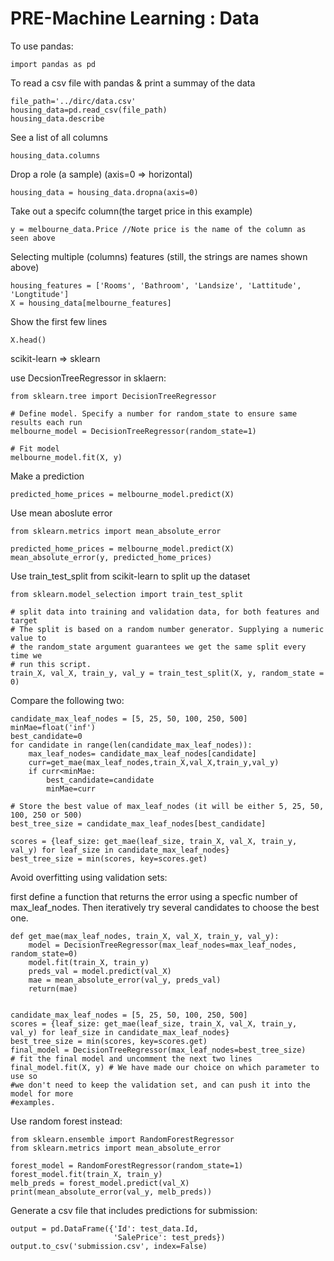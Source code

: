 # PRE-Machine Learning : Data

To use pandas:

```
import pandas as pd
```

To read a csv file with pandas & print a summay of the data

```
file_path='../dirc/data.csv'
housing_data=pd.read_csv(file_path)
housing_data.describe
```

See a list of all columns

```
housing_data.columns
```

Drop a role (a sample) (axis=0 => horizontal)

```
housing_data = housing_data.dropna(axis=0)
```

Take out a specifc column(the target price in this example)&#x20;

```
y = melbourne_data.Price //Note price is the name of the column as seen above
```

Selecting multiple (columns) features (still, the strings are names shown above)

```
housing_features = ['Rooms', 'Bathroom', 'Landsize', 'Lattitude', 'Longtitude']
X = housing_data[melbourne_features]
```

Show the first few lines&#x20;

```
X.head()
```

scikit-learn => sklearn

use DecsionTreeRegressor in sklaern:

```
from sklearn.tree import DecisionTreeRegressor

# Define model. Specify a number for random_state to ensure same results each run
melbourne_model = DecisionTreeRegressor(random_state=1)

# Fit model
melbourne_model.fit(X, y)
```

Make a prediction

```
predicted_home_prices = melbourne_model.predict(X)
```

Use mean aboslute error

```
from sklearn.metrics import mean_absolute_error

predicted_home_prices = melbourne_model.predict(X)
mean_absolute_error(y, predicted_home_prices)
```

Use train\_test\_split from scikit-learn to split up the dataset

```
from sklearn.model_selection import train_test_split

# split data into training and validation data, for both features and target
# The split is based on a random number generator. Supplying a numeric value to
# the random_state argument guarantees we get the same split every time we
# run this script.
train_X, val_X, train_y, val_y = train_test_split(X, y, random_state = 0)
```

Compare the following two:&#x20;

```
candidate_max_leaf_nodes = [5, 25, 50, 100, 250, 500]
minMae=float('inf')
best_candidate=0
for candidate in range(len(candidate_max_leaf_nodes)):
    max_leaf_nodes= candidate_max_leaf_nodes[candidate]
    curr=get_mae(max_leaf_nodes,train_X,val_X,train_y,val_y)
    if curr<minMae:
        best_candidate=candidate
        minMae=curr
    
# Store the best value of max_leaf_nodes (it will be either 5, 25, 50, 100, 250 or 500)
best_tree_size = candidate_max_leaf_nodes[best_candidate]
```

```
scores = {leaf_size: get_mae(leaf_size, train_X, val_X, train_y, val_y) for leaf_size in candidate_max_leaf_nodes}
best_tree_size = min(scores, key=scores.get)
```

Avoid overfitting using validation sets:

first define a function that returns the error using a specfic number of max\_leaf\_nodes. Then iteratively try several candidates to choose the best one.&#x20;

```
def get_mae(max_leaf_nodes, train_X, val_X, train_y, val_y):
    model = DecisionTreeRegressor(max_leaf_nodes=max_leaf_nodes, random_state=0)
    model.fit(train_X, train_y)
    preds_val = model.predict(val_X)
    mae = mean_absolute_error(val_y, preds_val)
    return(mae)
    
    
candidate_max_leaf_nodes = [5, 25, 50, 100, 250, 500]    
scores = {leaf_size: get_mae(leaf_size, train_X, val_X, train_y, val_y) for leaf_size in candidate_max_leaf_nodes}
best_tree_size = min(scores, key=scores.get)
final_model = DecisionTreeRegressor(max_leaf_nodes=best_tree_size)
# fit the final model and uncomment the next two lines
final_model.fit(X, y) # We have made our choice on which parameter to use so
#we don't need to keep the validation set, and can push it into the model for more 
#examples.
```



Use random forest instead:&#x20;

```
from sklearn.ensemble import RandomForestRegressor
from sklearn.metrics import mean_absolute_error

forest_model = RandomForestRegressor(random_state=1)
forest_model.fit(train_X, train_y)
melb_preds = forest_model.predict(val_X)
print(mean_absolute_error(val_y, melb_preds))
```



Generate a csv file that includes predictions for submission:

```
output = pd.DataFrame({'Id': test_data.Id,
                       'SalePrice': test_preds})
output.to_csv('submission.csv', index=False)
```
